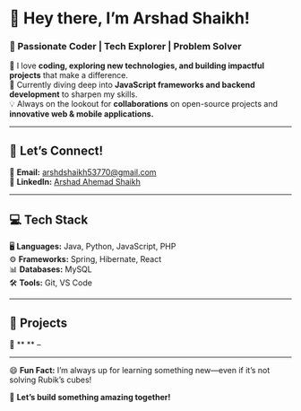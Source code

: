 
# 👋 Hey there, I’m **Arshad Shaikh!**  
### 🚀 Passionate Coder | Tech Explorer | Problem Solver  
  
👀 I love **coding, exploring new technologies, and building impactful projects** that make a difference.  
🌱 Currently diving deep into **JavaScript frameworks and backend development** to sharpen my skills.  
💡 Always on the lookout for **collaborations** on open-source projects and **innovative web & mobile applications.**  
  
---  
  
## 🔗 **Let’s Connect!**  
📧 **Email:** [arshdshaikh53770@gmail.com](mailto:arshdshaikh53770@gmail.com)  
💼 **LinkedIn:** [Arshad Ahemad Shaikh](https://www.linkedin.com/in/arshad-ahemad-shaikh-0b51b126a/)  
  
---  
  
## 💻 **Tech Stack**  
🖥 **Languages:** Java, Python, JavaScript, PHP  
⚙ **Frameworks:** Spring, Hibernate, React  
📊 **Databases:** MySQL  
🛠 **Tools:** Git, VS Code  
  
---  
  
## 🌟 **Projects**  
🧠 ** ** – 
  
---  
  
😄 **Fun Fact:** I’m always up for learning something new—even if it’s not solving Rubik’s cubes!  
  
🚀 **Let’s build something amazing together!**
